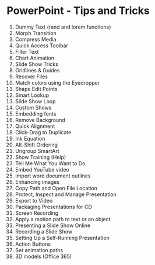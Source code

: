 # PowerPoint - Tips and Tricks
1. Dummy Text (rand and lorem functions)
1. Morph Transition
1. Compress Media
1. Quick Access Toolbar
1. Filler Text
1. Chart Animation
1. Slide Show Tricks
1. Gridlines & Guides
1. Recover Files
1. Match colors using the Eyedropper
1. Shape Edit Points
1. Smart Lookup
1. Slide Show Loop
1. Custom Shows
1. Embedding fonts
1. Remove Background
1. Quick Alignment
1. Click-Drag to Duplicate
1. Ink Equation
1. Alt-Shift Ordering
1. Ungroup SmartArt
1. Show Training (Help)
1. Tell Me What You Want to Do
1. Embed YouTube video
1. Import word document outlines
1. Enhancing images
1. Copy Path and Open File Location
1. Protect, Inspect and Manage Presentation
1. Export to Video
1. Packaging Presentations for CD
1. Screen Recording
1. Apply a motion path to text or an object
1. Presenting a Slide Show Online
1. Recording a Slide Show
1. Setting Up a Self-Running Presentation
1. Action Buttons
1. Set animation paths
1. 3D models (Office 365)
